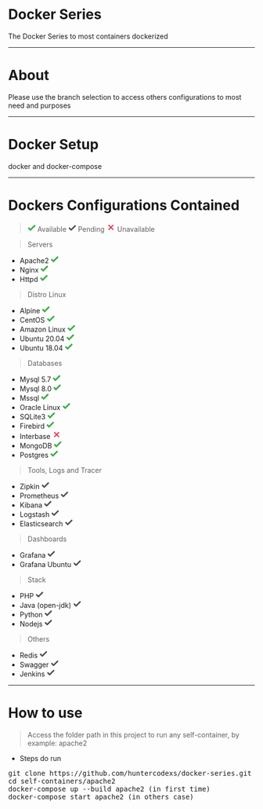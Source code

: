 # Docker Series

The Docker Series to most containers dockerized

-----------------

# About

Please use the branch selection to access others configurations to most need and purposes

-----------------

# Docker Setup

docker and docker-compose

-----------------

# Dockers Configurations Contained

> ![img.png](./self-containers/files/midias/check-green.png) Available
> ![img.png](./self-containers/files/midias/check-silver.png) Pending
> ![img.png](./self-containers/files/midias/unavailable.png) Unavailable

> Servers

- Apache2 ![img.png](./self-containers/files/midias/check-green.png)
- Nginx ![img.png](./self-containers/files/midias/check-green.png)
- Httpd ![img.png](./self-containers/files/midias/check-green.png)

> Distro Linux

- Alpine ![img.png](./self-containers/files/midias/check-green.png)
- CentOS ![img.png](./self-containers/files/midias/check-green.png)
- Amazon Linux ![img.png](./self-containers/files/midias/check-green.png)
- Ubuntu 20.04 ![img.png](./self-containers/files/midias/check-green.png)
- Ubuntu 18.04 ![img.png](./self-containers/files/midias/check-green.png)

> Databases

- Mysql 5.7 ![img.png](./self-containers/files/midias/check-green.png)
- Mysql 8.0 ![img.png](./self-containers/files/midias/check-green.png)
- Mssql ![img.png](./self-containers/files/midias/check-green.png)
- Oracle Linux ![img.png](./self-containers/files/midias/check-green.png)
- SQLite3 ![img.png](./self-containers/files/midias/check-green.png)
- Firebird ![img.png](./self-containers/files/midias/check-green.png)
- Interbase ![img.png](./self-containers/files/midias/unavailable.png)
- MongoDB ![img.png](./self-containers/files/midias/check-green.png)
- Postgres ![img.png](./self-containers/files/midias/check-green.png)

> Tools, Logs and Tracer

- Zipkin ![img.png](./self-containers/files/midias/check-silver.png)
- Prometheus ![img.png](./self-containers/files/midias/check-silver.png)
- Kibana ![img.png](./self-containers/files/midias/check-silver.png)
- Logstash ![img.png](./self-containers/files/midias/check-silver.png)
- Elasticsearch ![img.png](./self-containers/files/midias/check-silver.png)

> Dashboards

- Grafana ![img.png](./self-containers/files/midias/check-silver.png)
- Grafana Ubuntu ![img.png](./self-containers/files/midias/check-silver.png)

> Stack

- PHP ![img.png](./self-containers/files/midias/check-silver.png)
- Java (open-jdk) ![img.png](./self-containers/files/midias/check-silver.png)
- Python ![img.png](./self-containers/files/midias/check-silver.png)
- Nodejs ![img.png](./self-containers/files/midias/check-silver.png)

> Others

- Redis ![img.png](./self-containers/files/midias/check-silver.png)
- Swagger ![img.png](./self-containers/files/midias/check-silver.png)
- Jenkins ![img.png](./self-containers/files/midias/check-silver.png)

-----------------

# How to use

> Access the folder path in this project to run any self-container, by example: apache2 

- Steps do run

<pre>
git clone https://github.com/huntercodexs/docker-series.git .
cd self-containers/apache2
docker-compose up --build apache2 (in first time)
docker-compose start apache2 (in others case)
</pre>